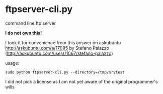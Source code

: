# ftpserver-cli.py
command line ftp server

**I do not own this!**

I took it for convenience from this answer on askubuntu
http://askubuntu.com/a/17095
by Stefano Palazzo (http://askubuntu.com/users/1067/stefano-palazzo)

usage:
    
    sudo python ftpserver-cli.py --directory=/tmp/srvtest


I did not pick a license as I am not yet aware of the original programmer's wills
